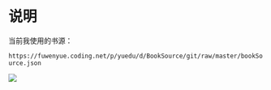 # 说明



当前我使用的书源：

`https://fuwenyue.coding.net/p/yuedu/d/BookSource/git/raw/master/bookSource.json`



![](https://gitee.com/fuwenyue/tuchuang/raw/master/1650289279574bookSource.png)